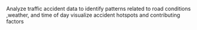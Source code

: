 Analyze traffic accident data to identify patterns related to road conditions ,weather, and time of day visualize accident hotspots and contributing factors 
